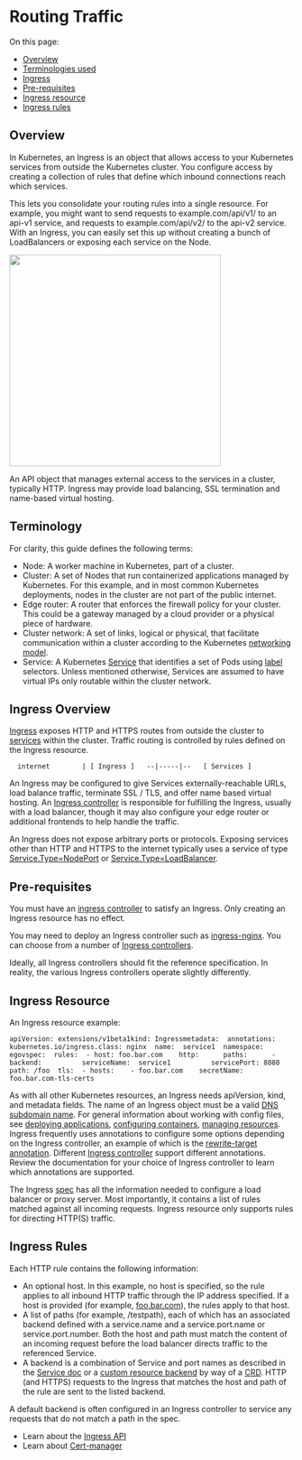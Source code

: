 # Routing Traffic

On this page:

* [Overview ](routing-traffic.md#overview)
* [Terminologies used](routing-traffic.md#terminology)
* [Ingress](routing-traffic.md#ingress-overview)
* [Pre-requisites](routing-traffic.md#pre-requisites)
* [Ingress resource](routing-traffic.md#ingress-resource)
* [Ingress rules](routing-traffic.md#ingress-rules)

## Overview

In Kubernetes, an Ingress is an object that allows access to your Kubernetes services from outside the Kubernetes cluster. You configure access by creating a collection of rules that define which inbound connections reach which services.

This lets you consolidate your routing rules into a single resource. For example, you might want to send requests to example.com/api/v1/ to an api-v1 service, and requests to example.com/api/v2/ to the api-v2 service. With an Ingress, you can easily set this up without creating a bunch of LoadBalancers or exposing each service on the Node.

<div align="left">

<img src="https://gblobscdn.gitbook.com/assets%2F-MERG_iQW5oN4ukgXP8K%2F-MGwT6PR0yx4PuOXipeK%2F-MGwTIug-nD-N7q5NFI8%2Fimage.png?alt=media&#x26;token=3b8d76e0-586d-4bdf-a198-48e95f3f5761" alt="" width="375">

</div>

An API object that manages external access to the services in a cluster, typically HTTP. Ingress may provide load balancing, SSL termination and name-based virtual hosting.

## Terminology

For clarity, this guide defines the following terms:

* Node: A worker machine in Kubernetes, part of a cluster.
* Cluster: A set of Nodes that run containerized applications managed by Kubernetes. For this example, and in most common Kubernetes deployments, nodes in the cluster are not part of the public internet.
* Edge router: A router that enforces the firewall policy for your cluster. This could be a gateway managed by a cloud provider or a physical piece of hardware.
* Cluster network: A set of links, logical or physical, that facilitate communication within a cluster according to the Kubernetes [networking model](https://kubernetes.io/docs/concepts/cluster-administration/networking/).
* Service: A Kubernetes [Service](https://kubernetes.io/docs/concepts/services-networking/service/) that identifies a set of Pods using [label](https://kubernetes.io/docs/concepts/overview/working-with-objects/labels) selectors. Unless mentioned otherwise, Services are assumed to have virtual IPs only routable within the cluster network.

## Ingress Overview

​[Ingress](https://kubernetes.io/docs/reference/generated/kubernetes-api/v1.19/#ingress-v1-networking-k8s-io) exposes HTTP and HTTPS routes from outside the cluster to [services](https://kubernetes.io/docs/concepts/services-networking/service/) within the cluster. Traffic routing is controlled by rules defined on the Ingress resource.

```
  internet        | [ Ingress ]   --|-----|--   [ Services ]
```

An Ingress may be configured to give Services externally-reachable URLs, load balance traffic, terminate SSL / TLS, and offer name based virtual hosting. An [Ingress controller](https://kubernetes.io/docs/concepts/services-networking/ingress-controllers) is responsible for fulfilling the Ingress, usually with a load balancer, though it may also configure your edge router or additional frontends to help handle the traffic.

An Ingress does not expose arbitrary ports or protocols. Exposing services other than HTTP and HTTPS to the internet typically uses a service of type [Service.Type=NodePort](https://kubernetes.io/docs/concepts/services-networking/service/#nodeport) or [Service.Type=LoadBalancer](https://kubernetes.io/docs/concepts/services-networking/service/#loadbalancer).

## Pre-requisites

You must have an [ingress controller](https://kubernetes.io/docs/concepts/services-networking/ingress-controllers) to satisfy an Ingress. Only creating an Ingress resource has no effect.

You may need to deploy an Ingress controller such as [ingress-nginx](https://kubernetes.github.io/ingress-nginx/deploy/). You can choose from a number of [Ingress controllers](https://kubernetes.io/docs/concepts/services-networking/ingress-controllers).

Ideally, all Ingress controllers should fit the reference specification. In reality, the various Ingress controllers operate slightly differently.

## Ingress Resource

An Ingress resource example:

```
apiVersion: extensions/v1beta1kind: Ingressmetadata:  annotations:    kubernetes.io/ingress.class: nginx  name:  service1  namespace: egovspec:  rules:  - host: foo.bar.com    http:      paths:      - backend:          serviceName:  service1          servicePort: 8080        path: /foo  tls:  - hosts:    - foo.bar.com    secretName: foo.bar.com-tls-certs
```

​As with all other Kubernetes resources, an Ingress needs apiVersion, kind, and metadata fields. The name of an Ingress object must be a valid [DNS subdomain name](https://kubernetes.io/docs/concepts/overview/working-with-objects/names#dns-subdomain-names). For general information about working with config files, see [deploying applications](https://kubernetes.io/docs/tasks/run-application/run-stateless-application-deployment/), [configuring containers](https://kubernetes.io/docs/tasks/configure-pod-container/configure-pod-configmap/), [managing resources](https://kubernetes.io/docs/concepts/cluster-administration/manage-deployment/). Ingress frequently uses annotations to configure some options depending on the Ingress controller, an example of which is the [rewrite-target annotation](https://github.com/kubernetes/ingress-nginx/blob/master/docs/examples/rewrite/README.md). Different [Ingress controller](https://kubernetes.io/docs/concepts/services-networking/ingress-controllers) support different annotations. Review the documentation for your choice of Ingress controller to learn which annotations are supported.

The Ingress [spec](https://git.k8s.io/community/contributors/devel/sig-architecture/api-conventions.md#spec-and-status) has all the information needed to configure a load balancer or proxy server. Most importantly, it contains a list of rules matched against all incoming requests. Ingress resource only supports rules for directing HTTP(S) traffic.

## Ingress Rules

Each HTTP rule contains the following information:

* An optional host. In this example, no host is specified, so the rule applies to all inbound HTTP traffic through the IP address specified. If a host is provided (for example, [foo.bar.com](http://foo.bar.com/)), the rules apply to that host.
* A list of paths (for example, /testpath), each of which has an associated backend defined with a service.name and a service.port.name or service.port.number. Both the host and path must match the content of an incoming request before the load balancer directs traffic to the referenced Service.
* A backend is a combination of Service and port names as described in the [Service doc](https://kubernetes.io/docs/concepts/services-networking/service/) or a [custom resource backend](https://kubernetes.io/docs/concepts/services-networking/ingress/#resource-backend) by way of a [CRD](https://kubernetes.io/docs/tasks/extend-kubernetes/custom-resources/custom-resource-definitions/). HTTP (and HTTPS) requests to the Ingress that matches the host and path of the rule are sent to the listed backend.

A default backend is often configured in an Ingress controller to service any requests that do not match a path in the spec.

* Learn about the [Ingress API](https://kubernetes.io/docs/reference/generated/kubernetes-api/v1.19/#ingress-v1beta1-networking-k8s-io)​
* Learn about [Cert-manager](https://cert-manager.io/docs/)

​
